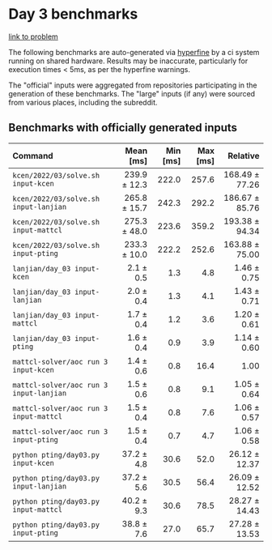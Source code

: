 # Day 3 benchmarks

[link to problem](http://adventofcode.com/2022/day/3)

The following benchmarks are auto-generated via [hyperfine](https://github.com/sharkdp/hyperfine) by a ci system running on shared hardware. Results may be inaccurate, particularly for execution times < 5ms, as per the hyperfine warnings.

The "official" inputs were aggregated from repositories participating in the generation of these benchmarks. The "large" inputs (if any) were sourced from various places, including the subreddit.

## Benchmarks with officially generated inputs
| Command | Mean [ms] | Min [ms] | Max [ms] | Relative |
|:---|---:|---:|---:|---:|
| `kcen/2022/03/solve.sh input-kcen` | 239.9 ± 12.3 | 222.0 | 257.6 | 168.49 ± 77.26 |
| `kcen/2022/03/solve.sh input-lanjian` | 265.8 ± 15.7 | 242.3 | 292.2 | 186.67 ± 85.76 |
| `kcen/2022/03/solve.sh input-mattcl` | 275.3 ± 48.0 | 223.6 | 359.2 | 193.38 ± 94.34 |
| `kcen/2022/03/solve.sh input-pting` | 233.3 ± 10.0 | 222.2 | 252.6 | 163.88 ± 75.00 |
| `lanjian/day_03 input-kcen` | 2.1 ± 0.5 | 1.3 | 4.8 | 1.46 ± 0.75 |
| `lanjian/day_03 input-lanjian` | 2.0 ± 0.4 | 1.3 | 4.1 | 1.43 ± 0.71 |
| `lanjian/day_03 input-mattcl` | 1.7 ± 0.4 | 1.2 | 3.6 | 1.20 ± 0.61 |
| `lanjian/day_03 input-pting` | 1.6 ± 0.4 | 0.9 | 3.9 | 1.14 ± 0.60 |
| `mattcl-solver/aoc run 3 input-kcen` | 1.4 ± 0.6 | 0.8 | 16.4 | 1.00 |
| `mattcl-solver/aoc run 3 input-lanjian` | 1.5 ± 0.6 | 0.8 | 9.1 | 1.05 ± 0.64 |
| `mattcl-solver/aoc run 3 input-mattcl` | 1.5 ± 0.4 | 0.8 | 7.6 | 1.06 ± 0.57 |
| `mattcl-solver/aoc run 3 input-pting` | 1.5 ± 0.4 | 0.7 | 4.7 | 1.06 ± 0.58 |
| `python pting/day03.py input-kcen` | 37.2 ± 4.8 | 30.6 | 52.0 | 26.12 ± 12.37 |
| `python pting/day03.py input-lanjian` | 37.2 ± 5.6 | 30.5 | 56.4 | 26.09 ± 12.52 |
| `python pting/day03.py input-mattcl` | 40.2 ± 9.3 | 30.6 | 78.5 | 28.27 ± 14.43 |
| `python pting/day03.py input-pting` | 38.8 ± 7.6 | 27.0 | 65.7 | 27.28 ± 13.53 |
